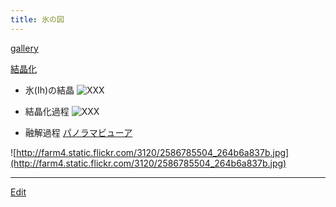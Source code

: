 ```yaml
---
title: 氷の図
---
```

[gallery](/gallery)

[結晶化](/結晶化)

* 氷(Ih)の結晶
![![XXX](20071010border.png)](October-10-full.jpg)

* 結晶化過程
![![XXX](October_10-border.png)](20071010full.jpg)

* 融解過程
[パノラマビューア](http://theseblog.free.fr/panoviewer/?photo=2586785504)

![http://farm4.static.flickr.com/3120/2586785504_264b6a837b.jpg](http://farm4.static.flickr.com/3120/2586785504_264b6a837b.jpg)

<!--  -->










----
[Edit](https://github.com/vitroid/vitroid.github.io/edit/master/MD/氷の図.md)
